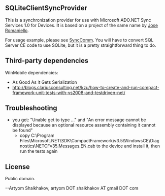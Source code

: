 SQLiteClientSyncProvider
------------------------

This is a synchronization provider for use with Microsoft ADO.NET Sync
Services 1.0 for Devices. It is based on a project of the same name by
[Jose Romaniello](https://sourceforge.net/p/sqliteclientsyn/).

For usage example, please see
[SyncComm](https://synccomm.codeplex.com/). You will have to convert
SQL Server CE code to use SQLite, but it is a pretty straightforward
thing to do.

Third-party dependencies
------------------------

WinMobile dependencies:
- As Good As It Gets Serialization
- http://blogs.clariusconsulting.net/kzu/how-to-create-and-run-compact-framework-unit-tests-with-vs2008-and-testdriven-net/

Troubleshooting
---------------

* you get: "Unable get to type ..." and "An error message cannot be
  displayed because an optional resource assembly containing it cannot
  be found"
    * copy C:\Program
      Files\Microsoft.NET\SDK\CompactFramework\v3.5\WindowsCE\Diagnostics\NETCFv35.Messages.EN.cab
      to the device and install it, then run the tests again

License
-------

Public domain.

--Artyom Shalkhakov, artyom DOT shalkhakov AT gmail DOT com
